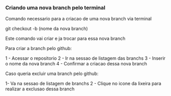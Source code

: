 ### Criando uma nova branch pelo terminal

Comando necessario para a criacao de uma nova branch via terminal

git checkout -b (nome da nova branch)

Este comando vai criar e ja trocar para essa nova branch

Para criar a branch pelo github: 

1 - Acessar o repositorio
2 - Ir na sessao de listagem das branchs
3 - Inserir o nome da nova branch
4 - Confirmar a criacao dessa nova branch

Caso queria excluir uma branch pelo github: 

1- Va na sessao de listagem de branchs
2 - Clique no icone da lixeira para realizar a exclusao dessa branch

